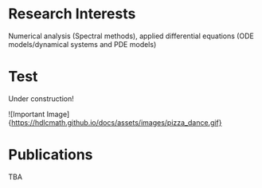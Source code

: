 # Research Interests
Numerical analysis (Spectral methods), applied differential equations (ODE models/dynamical systems and PDE models)

# Test
Under construction!

![Important Image]{https://hdlcmath.github.io/docs/assets/images/pizza_dance.gif}


# Publications
TBA
